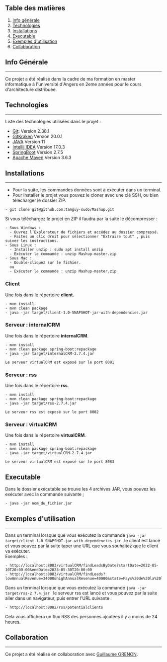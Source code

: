 ## Table des matières
1. [Info générale](#info-générale)
2. [Technologies](#technologies)
3. [Installations](#installations)
4. [Executable](#executable)
5. [Exemples d'utilisation](#exemples-dutilisation)
6. [Collaboration](#collaboration)

## Info Générale
***
Ce projet a été réalisé dans la cadre de ma formation en master informatique à l'université d'Angers en 2eme années pour le cours d'architecture distribuée.

## Technologies
***
Liste des technologies utilisées dans le projet :
* [Git](https://git-scm.com/): Version 2.38.1
* [GitKraken](https://www.gitkraken.com/) Version 20.0.1
* [JAVA](https://www.oracle.com/fr/java/technologies/javase/jdk11-archive-downloads.html) Version 11
* [Intellij IDEA](https://www.jetbrains.com/fr-fr/idea/) Version 17.0.3
* [SpringBoot](https://mvnrepository.com/artifact/org.springframework.boot/spring-boot/2.7.5) Version 2.7.5
* [Apache Maven](https://maven.apache.org/download.cgi) Version 3.6.3

## Installations
***
- Pour la suite, les commandes données sont à exécuter dans un terminal.
- Pour installer le projet vous pouvez le cloner avec une clé SSH, ou bien télécharger le dossier ZIP.
```
- git clone git@github.com:tanguy-sudo/Mashup.git
```
Si vous téléchargez le projet en ZIP il  faudra par la suite le décompresser : 
```
- Sous Windows : 
  - Ouvrez l’Explorateur de fichiers et accédez au dossier compressé.
  - Faites un clic droit pour sélectionner "Extraire tout" , puis suivez les instructions.
- Sous Linux :
  - Installer unzip : sudo apt install unzip
  - Exécuter le commande : unzip Mashup-master.zip
- Sous Mac :
  - Double-cliquez sur le fichier.
  ou
  - Exécuter le commande : unzip Mashup-master.zip
```

### Client
Une fois dans le répertoire **client**.
```
- mvn install
- mvn clean package
- java -jar target/client-1.0-SNAPSHOT-jar-with-dependencies.jar 
```

### Serveur : internalCRM
Une fois dans le répertoire **internalCRM**.
```  
- mvn install
- mvn clean package spring-boot:repackage
- java -jar target/internalCRM-2.7.4.jar 

Le serveur virtualCRM est exposé sur le port 8081
```

### Serveur : rss
Une fois dans le répertoire **rss**.
```
- mvn install
- mvn clean package spring-boot:repackage
- java -jar target/rss-2.7.4.jar

Le serveur rss est exposé sur le port 8082
```

### Serveur : virtualCRM
Une fois dans le répertoire **virtualCRM**.
```
- mvn install
- mvn clean package spring-boot:repackage
- java -jar target/virtualCRM-2.7.4.jar 

Le serveur virtualCRM est exposé sur le port 8083
```

## Executable
Dans le dossier exécutable se trouve les 4 archives JAR, vous pouvez les exécuter
avec la commande suivante ; 
```
- java -jar nom_du_fichier.jar
```

## Exemples d'utilisation
***
Dans un terminal lorsque que vous exécutez la commande 
```java -jar target/client-1.0-SNAPSHOT-jar-with-dependencies.jar ```
le client est lancé et vous pouvez par la suite taper une 
URL que vous souhaitez que le client va exécuter.  
Exemples :
```
- http://localhost:8083/virtualCRM/findLeadsByDate?startDate=2022-05-10T20:00:00&endDate=2023-05-30T20:00:00
- http://localhost:8083/virtualCRM/findLeads?lowAnnualRevenue=34000&highAnnualRevenue=40000&state=Pays%20de%20la%20loire
```
Dans un terminal lorsque que vous exécutez la commande
```java -jar target/rss-2.7.4.jar ```
le serveur rss est lancé et vous pouvez par la suite aller 
dans un navigateur, puis entrer l'URL suivante :
```
- http://localhost:8082/rss/potentialclients
```
Cela vous affichera un flux RSS des personnes ajoutées il y a moins de 24 heures.

## Collaboration
***
Ce projet a été réalisé en collaboration avec [Guillaume GRENON](https://github.com/GuillaumeG49).

